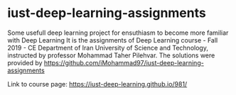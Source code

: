 # iust-deep-learning-assignments
Some usefull deep learning project for ensuthiasm to become more familiar with Deep Learning 
It is the assignments of Deep Learning course - Fall 2019 - CE Department of Iran University of Science and Technology, instructed by professor Mohammad Taher Pilehvar.
The solutions were provided by https://github.com/iMohammad97/iust-deep-learning-assignments


Link to course page: https://iust-deep-learning.github.io/981/

